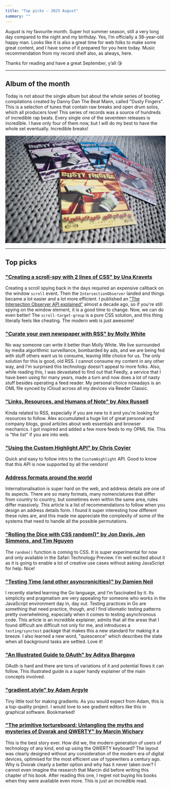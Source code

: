 ```yaml
---
title: "Top picks — 2025 August"
summary: ""
---
```


August is my favourite month. Super hot summer season, still a very long day compared to the night and my birthday. Yes, I’m officially a 38-year-old happy man. Looks like it is also a great time for web folks to make some great content, and I have some of it prepared for you here today. Music recommendation from my record shelf also, as always, here.

Thanks for reading and have a great September, y’all 😘

---

## Album of the month

Today is not about the single album but about the whole series of bootleg compilations created by Danny Dan The Beat Mann, called "Dusty Fingers". This is a selection of tunes that contain raw breaks and open drum solos, which all producers love! This series of records was a source of hundreds of incredible rap beats. Every single one of the seventeen releases is incredible. I have only four of them now, but I will do my best to have the whole set eventually. Incredible breaks!

![Dusty Fingers compilations](dusty-fingers.jpg)

---

## Top picks

### ["Creating a scroll-spy with 2 lines of CSS" by Una Kravets](https://una.im/scroll-target-group/)

Creating a scroll spying back in the days required an expensive callback on the window `scroll` event. Then the `IntersectionObserver` landed and things became a lot easier and a lot more efficient. I published an ["The Intersection Observer API explained"](https://pawelgrzybek.com/the-intersection-observer-api-explained/) almost a decade ago, so if you're still spying on the window element, it is a good time to change. Now, we can do even better! The `scroll-target-group` is a pure CSS solution, and this thing literally feels like cheating. The modern web is just awesome!

### ["Curate your own newspaper with RSS" by Molly White](https://www.citationneeded.news/curate-with-rss/)

No way someone can write it better than Molly White. We live surrounded by media algorithmic surveillance, bombarded by ads, and we are being fed with stuff others want us to consume, leaving little choice for us. The only solution for this is good, old RSS. I cannot consume my content in any other way, and I'm surprised this technology doesn't appeal to more folks. Also, while reading this, I was devastated to find out that Feedly, a service that I have been using for many years, made a turn and now does a lot of nasty stuff besides operating a feed reader. My personal choice nowadays is an OML file synced by iCloud across all my devices via Reeder Classic.

### ["Links, Resources, and Humans of Note" by Alex Russell](https://infrequently.org/links/)

Kinda related to RSS, especially if you are new to it and you're looking for resources to follow. Alex accumulated a huge list of great personal and company blogs, good articles about web essentials and browser mechanics. I got inspired and added a few more feeds to my OPML file. This is "the list" if you are into web.

### ["Using the Custom Highlight API" by Chris Coyier](https://frontendmasters.com/blog/using-the-custom-highlight-api/)

Quick and easy to follow intro to the `CustomHighlight` API. Good to know that this API is now supported by all the vendors!

### [Address formats around the world](https://w3c.github.io/i18n-drafts/questions/qa-address-formats.en.html)

Internationalisation is super hard on the web, and address details are one of its aspects. There are so many formats, many nomenclatures that differ from country to country, but sometimes even within the same area, rules differ massively. This article is a list of recommendations to follow when you design an address details form. I found it super interesting how different these rules are, and this made me appreciate the complexity of some of the systems that need to handle all the possible permutations.

### ["Rolling the Dice with CSS random()" by Jon Davis, Jen Simmons, and Tim Nguyen](https://webkit.org/blog/17285/rolling-the-dice-with-css-random/)

The `random()` function is coming to CSS. It is super experimental for now and only available in the Safari Technology Preview. I'm well excited about it as it is going to enable a lot of creative use cases without asking JavaScript for help. Nice!

### ["Testing Time (and other asyncronicities)" by Damien Neil](https://go.dev/blog/testing-time)

I recently started learning the Go language, and I’m fascinated by it. Its simplicity and pragmatism are very appealing for someone who works in the JavaScript environment day in, day out. Testing practices in Go are something that need practice, though, and I find idiomatic testing patterns pretty overwhelming, especially when it comes to testing asynchronous code. This article is an incredible explainer, admits that all the areas that I found difficult are difficult not only for me, and introduces a `testing/synctest` package that makes this a new standard for making it a breeze. I also learned a new word, "quiescence" which describes the state when all background tasks are settled. Love it!

### ["An Illustrated Guide to OAuth" by Aditya Bhargava](https://www.ducktyped.org/p/an-illustrated-guide-to-oauth)

OAuth is hard and there are tons of variations of it and potential flows it can follow. This illustrated guide is a super handy explainer of the main concepts involved.

### ["gradient.style" by Adam Argyle](https://gradient.style)

Tiny little tool for making gradients. As you would expect from Adam, this is a top-quality project. I would love to see gradient editors like this in graphical software. Bookmarked!

### ["The primitive tortureboard: Untangling the myths and mysteries of Dvorak and QWERTY" by Marcin Wichary](https://aresluna.org/the-primitive-tortureboard/)

This is the best story ever. How did we, the modern generation of users of technology of any kind, end up using the QWERTY keyboard? The layout was clearly designed without any consideration of the modern era of digital devices, optimised for the most efficient use of typewriters a century ago. Why is Dvorak clearly a better option and why has it never taken over? I cannot even imagine the research that Marcin did before writing this chapter of his book. After reading this one, I regret not buying his books when they were available even more. This is just an incredible read.
